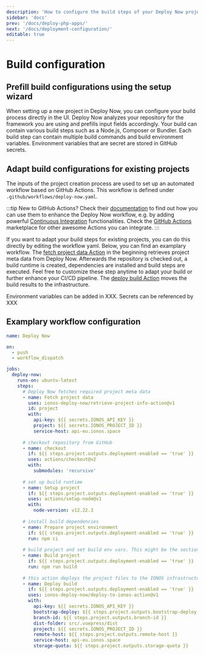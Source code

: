 ```yaml
---
description: 'How to configure the build steps of your Deploy Now project. Deploy Now detects your framework from the repository and sets up a GitHub Actions workflow accordingly.'
sidebar: 'docs'
prev: '/docs/deploy-php-apps/'
next: '/docs/deployment-configuration/'
editable: true
---
```


# Build configuration

## Prefill build configurations using the setup wizard

When setting up a new project in Deploy Now, you can configure your build process directly in the UI. Deploy Now analyzes your repository for the framework you are using and prefills input fields accordingly. Your build can contain various build steps such as a Node.js, Composer or Bundler. Each build step can contain multiple build commands and build environment variables. Environment variables that are secret are stored in GitHub secrets.

## Adapt build configurations for existing projects

The inputs of the project creation process are used to set up an automated workflow based on GitHub Actions. This workflow is defined under `.github/workflows/deploy-now.yaml`.

:::tip
New to GitHub Actions? Check their [documentation](https://docs.github.com/en/actions) to find out how you can use them to enhance the Deploy Now workflow, e.g. by adding  powerful [Continuous Integration](https://docs.github.com/en/actions/automating-builds-and-tests/about-continuous-integration) functionalities. Check the [GitHub Actions](https://github.com/marketplace?type=actions) marketplace for other awesome Actions you can integrate.
:::

If you want to adapt your build steps for existing projects, you can do this directly by editing the workflow yaml. Below, you can find an examplary workflow. The [fetch project data Action](https://github.com/ionos-deploy-now/retrieve-project-info-action) in the beginning retrieves project meta data from Deploy Now. Afterwards the repository is checked out, a build runtime is created, dependencies are installed and build steps are executed. Feel free to customize these step anytime to adapt your build or further enhance your CI/CD pipeline. The [deploy build Action](https://github.com/ionos-deploy-now/deploy-to-ionos-action) moves the build results to the infrastructure. 

Environment variables can be added in XXX. Secrets can be referenced by XXX

## Examplary workflow configuration

``` yaml
name: Deploy Now

on:
  - push
  - workflow_dispatch

jobs:
  deploy-now:
    runs-on: ubuntu-latest
    steps:
      # Deploy Now fetches required project meta data
      - name: Fetch project data
        uses: ionos-deploy-now/retrieve-project-info-action@v1
        id: project
        with:
          api-key: ${{ secrets.IONOS_API_KEY }}
          project: ${{ secrets.IONOS_PROJECT_ID }}
          service-host: api-eu.ionos.space
          
      # checkout repository from GitHub
      - name: checkout
        if: ${{ steps.project.outputs.deployment-enabled == 'true' }}
        uses: actions/checkout@v2
        with:
          submodules: 'recursive'
          
      # set up build runtime
      - name: Setup project
        if: ${{ steps.project.outputs.deployment-enabled == 'true' }}
        uses: actions/setup-node@v1
        with:
          node-version: v12.22.3
          
      # install build dependencies
      - name: Prepare project environment
        if: ${{ steps.project.outputs.deployment-enabled == 'true' }}
        run: npm ci
        
      # build project and set build env vars. This might be the section you want to customize.
      - name: Build project
        if: ${{ steps.project.outputs.deployment-enabled == 'true' }}
        run: npm run build
        
      # this action deploys the project files to the IONOS infrastructure. If you want to manage file persistency and execute commands on your runtime, you can do this under .deploynow/config.yaml.
      - name: Deploy build
        if: ${{ steps.project.outputs.deployment-enabled == 'true' }}
        uses: ionos-deploy-now/deploy-to-ionos-action@v1
        with:
          api-key: ${{ secrets.IONOS_API_KEY }}
          bootstrap-deploy: ${{ steps.project.outputs.bootstrap-deploy }}
          branch-id: ${{ steps.project.outputs.branch-id }}
          dist-folder: src/.vuepress/dist
          project: ${{ secrets.IONOS_PROJECT_ID }}
          remote-host: ${{ steps.project.outputs.remote-host }}
          service-host: api-eu.ionos.space
          storage-quota: ${{ steps.project.outputs.storage-quota }}
```


